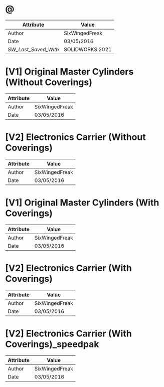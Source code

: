 # @
| Attribute | Value |
| ---  | ---     |
| Author | SixWingedFreak |
| Date | 03/05/2016 |
| _SW_Last_Saved_With_ | SOLIDWORKS 2021 |
# [V1] Original Master Cylinders (Without Coverings)
| Attribute | Value |
| ---  | ---     |
| Author | SixWingedFreak |
| Date | 03/05/2016 |
# [V2] Electronics Carrier (Without Coverings)
| Attribute | Value |
| ---  | ---     |
| Author | SixWingedFreak |
| Date | 03/05/2016 |
# [V1] Original Master Cylinders (With Coverings)
| Attribute | Value |
| ---  | ---     |
| Author | SixWingedFreak |
| Date | 03/05/2016 |
# [V2] Electronics Carrier (With Coverings)
| Attribute | Value |
| ---  | ---     |
| Author | SixWingedFreak |
| Date | 03/05/2016 |
# [V2] Electronics Carrier (With Coverings)_speedpak
| Attribute | Value |
| ---  | ---     |
| Author | SixWingedFreak |
| Date | 03/05/2016 |
